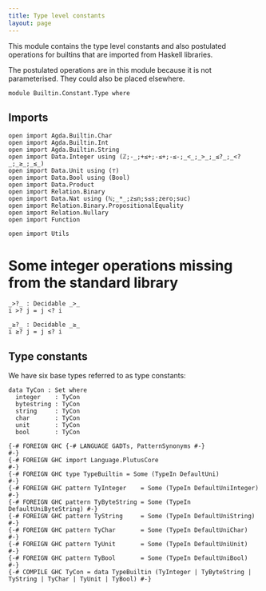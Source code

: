 ```yaml
---
title: Type level constants
layout: page
---
```


This module contains the type level constants and also postulated
operations for builtins that are imported from Haskell libraries.

The postulated operations are in this module because it is not
parameterised. They could also be placed elsewhere.

```
module Builtin.Constant.Type where
```

## Imports

```
open import Agda.Builtin.Char
open import Agda.Builtin.Int
open import Agda.Builtin.String
open import Data.Integer using (ℤ;-_;+≤+;-≤+;-≤-;_<_;_>_;_≤?_;_<?_;_≥_;_≤_)
open import Data.Unit using (⊤)
open import Data.Bool using (Bool)
open import Data.Product
open import Relation.Binary
open import Data.Nat using (ℕ;_*_;z≤n;s≤s;zero;suc)
open import Relation.Binary.PropositionalEquality
open import Relation.Nullary
open import Function

open import Utils
```

# Some integer operations missing from the standard library


```
_>?_ : Decidable _>_
i >? j = j <? i

_≥?_ : Decidable _≥_
i ≥? j = j ≤? i
```

## Type constants

We have six base types referred to as type constants:

```
data TyCon : Set where
  integer    : TyCon
  bytestring : TyCon
  string     : TyCon
  char       : TyCon
  unit       : TyCon
  bool       : TyCon

{-# FOREIGN GHC {-# LANGUAGE GADTs, PatternSynonyms #-}                   #-}
{-# FOREIGN GHC import Language.PlutusCore                                #-}
{-# FOREIGN GHC type TypeBuiltin = Some (TypeIn DefaultUni)               #-}
{-# FOREIGN GHC pattern TyInteger    = Some (TypeIn DefaultUniInteger)    #-}
{-# FOREIGN GHC pattern TyByteString = Some (TypeIn DefaultUniByteString) #-}
{-# FOREIGN GHC pattern TyString     = Some (TypeIn DefaultUniString)     #-}
{-# FOREIGN GHC pattern TyChar       = Some (TypeIn DefaultUniChar)       #-}
{-# FOREIGN GHC pattern TyUnit       = Some (TypeIn DefaultUniUnit)       #-}
{-# FOREIGN GHC pattern TyBool       = Some (TypeIn DefaultUniBool)       #-}
{-# COMPILE GHC TyCon = data TypeBuiltin (TyInteger | TyByteString | TyString | TyChar | TyUnit | TyBool) #-}
```
